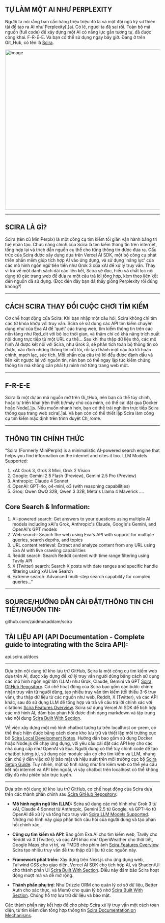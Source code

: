 ## TỰ LÀM MỘT AI NHƯ PERPLEXITY
Người ta nói rằng bạn cần hàng triệu triệu đô la và một đội ngũ kỹ sư thiên tài để tạo ra AI như Perplexity[.]ai.
Có lẽ, người ta đã sai rồi. 
Toàn bộ mã nguồn (full code) để xây dựng một AI có năng lực gần tương tự, đã được công khai. F-R-E-E. Và bạn có thể sử dụng ngay bây giờ.
Đang ở trên Git_Hub, có tên là [Scira](https://github.com/zaidmukaddam/scira). 

<img width="960" height="520" alt="image" src="https://github.com/user-attachments/assets/671039db-839f-41d9-9e6e-e4e6e784428e" />

__________
## SCIRA LÀ GÌ?
Scira (tên cũ MiniPerplx) là một công cụ tìm kiếm tối giản vận hành bằng trí tuệ nhân tạo. Chức năng chính của Scira là tìm kiếm thông tin trên internet, tổng hợp lại và trích dẫn nguồn cụ thể cho từng thông tin được đưa ra. 
Cấu trúc của Scira được xây dựng dựa trên Vercel AI SDK, một bộ công cụ phát triển phần mềm giúp tích hợp AI vào ứng dụng, và sử dụng 'năng lực' của các mô hình ngôn ngữ tiên tiến như Grok 3 của xAI để xử lý truy vấn. 
Thay vì trả về một danh sách dài các liên kết, Scira sẽ đọc, hiểu và chắt lọc nội dung từ các trang web để đưa ra một câu trả lời tổng hợp, kèm theo liên kết đến nguồn đã sử dụng.
(Đọc đến đây bạn đã thấy giống Perplexity rồi đúng không?)
__________
## CÁCH SCIRA THAY ĐỔI CUỘC CHƠI TÌM KIẾM
Cơ chế hoạt động của Scira: 
Khi bạn nhập một câu hỏi, Scira không chỉ tìm các từ khóa khớp với truy vấn. Scira sẽ sử dụng các API tìm kiếm chuyên dụng như của Exa AI để 'quét' các trang web, tìm kiếm thông tin trên các nền tảng như Red_dit với bộ lọc thời gian, và thậm chí có khả năng trích xuất nội dung trực tiếp từ một URL cụ thể...
Sau khi thu thập dữ liệu thô, các mô hình AI được kết nối với Scira, như Grok 3, sẽ phân tích toàn bộ thông tin có được, xác định những thông tin cốt lõi, rồi tạo thành một câu trả lời hoàn chỉnh, mạch lạc, súc tích.
Mỗi phần của câu trả lời đều được đánh dấu và liên kết ngược lại với nguồn tin, nên bạn có thể ngay lập tức kiểm chứng thông tin mà không cần phải tự mình mở từng trang web một. 
__________
## F-R-E-E
Scira là một dự án mã nguồn mở trên Gi_tHub, nên bạn có thể tùy chỉnh, hoặc tự triển khai trên thiết bị/máy chủ của mình, có thể cài đặt qua Docker hoặc Node[.]js.
Nếu muốn nhanh hơn, bạn có thể trải nghiệm trực tiếp Scira thông qua trang web scira[.]ai. Và bạn còn có thể thiết lập Scira làm công cụ tìm kiếm mặc định trên trình duyệt Ch_rome. 
__________
## THÔNG TIN CHÍNH THỨC
"Scira (Formerly MiniPerplx) is a minimalistic AI-powered search engine that helps you find information on the internet and cites it too.
LLM Models Supported:
1. xAI: Grok 3, Grok 3 Mini, Grok 2 Vision
2. Google: Gemini 2.5 Flash (Preview), Gemini 2.5 Pro (Preview)
3. Anthropic: Claude 4 Sonnet
4. OpenAI: GPT-4o, o4-mini, o3 (with reasoning capabilities)
5. Groq: Qwen QwQ 32B, Qwen 3 32B, Meta's Llama 4 Maverick
....
## Core Search & Information:
1. AI-powered search: Get answers to your questions using multiple AI models including xAI's Grok, Anthropic's Claude, Google's Gemini, and OpenAI's GPT models
2. Web search: Search the web using Exa's API with support for multiple queries, search depths, and topics
3. URL content retrieval: Extract and analyze content from any URL using Exa AI with live crawling capabilities
4. Reddit search: Search Reddit content with time range filtering using Tavily API
5. X (Twitter) search: Search X posts with date ranges and specific handle filtering using xAI Live Search
6. Extreme search: Advanced multi-step search capability for complex queries..."
__________
## SOURCE/HƯỚNG DẪN CÀI ĐẶT/THÔNG TIN CHI TIẾT/NGUỒN TIN:
github.com/zaidmukaddam/scira

## TÀI LIỆU API (API Documentation - Complete guide to integrating with the Scira API): 
api.scira.ai/docs

---
Dựa trên nội dung từ kho lưu trữ GitHub, Scira là một công cụ tìm kiếm web dựa trên AI, được xây dựng để xử lý truy vấn người dùng bằng cách sử dụng các mô hình ngôn ngữ lớn (LLM) như Grok, Claude, Gemini và GPT [Scira GitHub Repository](https://github.com/zaidmukaddam/scira). Cơ chế hoạt động của Scira bao gồm các bước chính: nhận truy vấn từ người dùng, tạo nhiều truy vấn tìm kiếm (tối thiểu 3-6 truy vấn), thu thập dữ liệu từ các nguồn như web, Reddit, X (Twitter), và các API khác, sau đó sử dụng LLM để tổng hợp và trả về câu trả lời chính xác với citations [Scira Features Overview](https://github.com/zaidmukaddam/scira/blob/main/README.md). Scira sử dụng Vercel AI SDK để tích hợp các mô hình AI, đảm bảo phản hồi được định dạng markdown và tập trung vào nội dung [Scira Built With Section](https://github.com/zaidmukaddam/scira#built-with).

Về việc xây dựng một mô hình chatbot tương tự trên localhost on-prem, có thể thực hiện được bằng cách clone kho lưu trữ và thiết lập môi trường cục bộ [Scira Local Development Notes](https://github.com/zaidmukaddam/scira/blob/main/docs/local-dev.md). Hướng dẫn bao gồm sử dụng Docker hoặc Node.js để chạy ứng dụng, với yêu cầu cài đặt các API key cho các nhà cung cấp như OpenAI và Exa. Người dùng có thể tùy chỉnh code để tạo chatbot tương tự, sử dụng các module sẵn có cho tìm kiếm và LLM, nhưng cần chú ý đến việc xử lý bảo mật và hiệu suất trên môi trường cục bộ [Scira Setup Guide](https://github.com/zaidmukaddam/scira/blob/main/docs/setup.md). Tuy nhiên, một số tính năng như tìm kiếm web có thể yêu cầu kết nối internet và API bên ngoài, vì vậy chatbot trên localhost có thể không đầy đủ như phiên bản trực tuyến.

---
Dựa trên nội dung từ kho lưu trữ GitHub, cơ chế hoạt động của Scira dựa trên các thành phần chính sau [Scira GitHub Repository](https://github.com/zaidmukaddam/scira):

- **Mô hình ngôn ngữ lớn (LLM):** Scira sử dụng các mô hình như Grok 3 từ xAI, Claude 4 Sonnet từ Anthropic, Gemini 2.5 từ Google, và GPT-4o từ OpenAI để xử lý và tổng hợp truy vấn [Scira LLM Models Supported](https://github.com/zaidmukaddam/scira#llm-models-supported). Những mô hình này giúp phân tích câu hỏi của người dùng và tạo phản hồi chính xác.

- **Công cụ tìm kiếm và API:** Bao gồm Exa.AI cho tìm kiếm web, Tavily cho Reddit và X (Twitter), và các API khác như OpenWeather cho thời tiết, Google Maps cho vị trí, và TMDB cho phim ảnh [Scira Features Overview](https://github.com/zaidmukaddam/scira#features). Scira tạo nhiều truy vấn để thu thập dữ liệu từ các nguồn này.

- **Framework phát triển:** Xây dựng trên Next.js cho ứng dụng web, Tailwind CSS cho giao diện, Vercel AI SDK cho tích hợp AI, và Shadcn/UI cho thành phần UI [Scira Built With Section](https://github.com/zaidmukaddam/scira#built-with). Điều này đảm bảo Scira hoạt động mượt mà và dễ mở rộng.

- **Thành phần phụ trợ:** Như Drizzle ORM cho quản lý cơ sở dữ liệu, Better Auth cho xác thực, và Mem0 cho quản lý bộ nhớ [Scira Built With Section](https://github.com/zaidmukaddam/scira#built-with). Chúng hỗ trợ lưu trữ dữ liệu và bảo mật.

Các thành phần này kết hợp để cho phép Scira xử lý truy vấn một cách toàn diện, từ tìm kiếm đến tổng hợp thông tin [Scira Documentation on Mechanisms](https://github.com/zaidmukaddam/scira/wiki/mechanisms).
